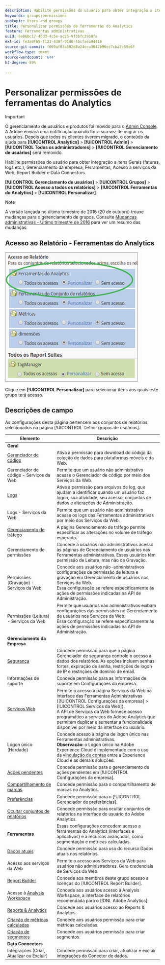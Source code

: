 ```yaml
---
description: Habilite permissões do usuário para obter integração a itens Gerais (faturas, logs etc.), Gerenciamento da empresa, Ferramentas, Acesso a serviços da Web, Report Builder e Data Connectors.
keywords: groups;permissions
subtopic: Users and groups
title: Personalizar permissões de ferramentas do Analytics
feature: Ferramentas administrativas
uuid: 8e86bc17-46d3-4c5e-ac25-9f3bfc29b8fa
exl-id: fe3a9f65-f121-438f-91d0-45cfaea94416
source-git-commit: f669af03a502d8a24cea3047b96ec7cba7c59e6f
workflow-type: tm+mt
source-wordcount: '644'
ht-degree: 89%

---
```


# Personalizar permissões de ferramentas do Analytics

>[!IMPORTANT]
>
>O gerenciamento de usuários e produtos foi movido para o [Admin Console](https://helpx.adobe.com/br/enterprise/using/admin-console.html). A Adobe enviará uma notificação quando for a sua vez de migrar os usuários. Depois que todos os clientes tiverem migrado, o conteúdo da ajuda para **[!UICONTROL Analytics]** > **[!UICONTROL Admin]** > **[!UICONTROL Todos os administradores]** > **[!UICONTROL Gerenciamento de usuários]** será removido.

Habilite permissões do usuário para obter integração a itens Gerais (faturas, logs etc.), Gerenciamento da empresa, Ferramentas, Acesso a serviços da Web, Report Builder e Data Connectors.

**[!UICONTROL Gerenciamento de usuários]** > **[!UICONTROL Grupos]** > **[!UICONTROL Acesso a todos os relatórios]** > **[!UICONTROL Ferramentas do Analytics]** > **[!UICONTROL Personalizar]**

>[!NOTE]
>
>A versão lançada no último trimestre de 2016 (20 de outubro) trouxe mudanças para o gerenciamento de grupos. Consulte [Mudanças administrativas - Último trimestre de 2016](/help/admin/user-management2/c-user-management/permissions-changes.md) para ver um resumo das mudanças.

## Acesso ao Relatório - Ferramentas do Analytics

![](assets/report-access-analytics-tools.png)

Clique em **[!UICONTROL Personalizar]** para selecionar itens aos quais este grupo terá acesso.

## Descrições de campo

As configurações desta página pertencem aos conjuntos de relatórios selecionados na página [!UICONTROL Definir grupos de usuários].

| Elemento | Descrição |
|--- |--- |
| **Geral** |  |
| [Gerenciador de código](/help/admin/admin/code-manager-admin.md) | Ativa a permissão para download do código da coleção de dados para plataformas móveis e da Web. |
| Gerenciador de código - Serviços da Web | Permite que um usuário não administrativo acesse o Gerenciador de código por meio dos Serviços da Web. |
| [Logs](/help/admin/admin/logs.md) | Ativa a permissão para arquivos de log, que ajudam a identificar quando um usuário faz logon, sua atividade, seu acesso, conjuntos de dados e alterações de Administração. |
| Logs - Serviços da Web | Permite que um usuário não administrativo acesse os logs das Ferramentas administrativas por meio dos Serviços da Web. |
| [Gerenciamento de tráfego](/help/admin/c-traffic-management/traffic-management.md) | A página Gerenciamento de tráfego permite especificar as alterações no volume de tráfego esperado. |
| Gerenciamento de permissões | Concede a usuários não administrativos acesso às páginas de Gerenciamento de usuários nas Ferramentas administrativas. Esses usuários têm permissão de Leitura, mas não de Gravação. |
| Permissões (Gravação) - Serviços da Web | Concede aos usuários não-administrativos configurações de permissão de leitura e gravação em Gerenciamento de usuários nos Serviços da Web.<br>Essa configuração se refere especificamente às ações de permissões indicadas na API de Administração. |
| Permissões (Leitura) - Serviços da Web | Permite que usuários não administrativos exibam configurações das permissões no Gerenciamento de usuários nos Serviços da Web.<br>Essa configuração se refere especificamente às ações de permissões indicadas na API de Administração. |
| **Gerenciamento da Empresa** |  |
| [Segurança](/help/admin/company/security-manager.md) | Concede permissão para que a página Gerenciador de segurança controle o acesso a dados dos relatórios. As opções incluem senhas fortes, expiração de senha, restrições de logon de IP e restrições de domínio de email. |
| Informações de suporte | Concede permissão para as Informações de suporte em Configurações da empresa. |
| [Serviços Web](/help/admin/company/web-services-admin.md) | Permite o acesso à página Serviços da Web na interface das Ferramentas Administrativas ([!UICONTROL Configurações da empresa] > [!UICONTROL Serviços da Web]).<br>A API de Serviços da Web fornece acesso programático a serviços do Adobe Analytics que permitem duplicar e aumentar a funcionalidade disponível por meio da interface do usuário. |
| Logon único (Herdado) | Concede acesso à página de logon único nas Ferramentas administrativas.<br>**Observação:** o Logon único na Adobe Experience Cloud é implementado com o uso da [vinculação de contas](https://experienceleague.adobe.com/docs/core-services/interface/manage-users-and-products/organizations.html) entre a Experience Cloud e as demais soluções. |
| [Ações pendentes](/help/admin/company/pending-actions-admin.md) | Concede permissão para o gerenciamento de ações pendentes em [!UICONTROL Configurações da empresa]. |
| [Compartilhamento de marcas](/help/admin/company/co-branding-admin.md) | Concede permissão para o compartilhamento de marcas no Analytics. |
| [Preferências](/help/admin/admin/preferences-manager.md) | Concede permissão para o [!UICONTROL Gerenciador de preferências]. |
| [Ocultar conjuntos de relatórios](/help/admin/company/c-hide-report-suites.md) | Concede permissão para ocultar conjuntos de relatórios na interface do usuário do Adobe Analytics. |
| **Ferramentas** | Essas configurações concedem acesso a ferramentas do Analytics (interfaces e aplicativos) e a recursos avançados, como segmentação e métricas calculadas. |
| [Dados atuais](https://experienceleague.adobe.com/docs/analytics/analyze/reports-analytics/current-data.html) | Concede permissão para uso do recurso Dados atuais nos relatórios. |
| Acesso aos serviços da Web | Permite o acesso aos Serviços da Web para usuários não administradores. Gera credenciais de Serviços da Web. |
| [Report Builder](https://experienceleague.adobe.com/docs/analytics/analyze/report-builder/report-builder-setup/t-install-arb.html) | Concede aos membros deste grupo acesso a licenças do [!UICONTROL Report Builder]. |
| Acesso à [Analysis Workspace](https://experienceleague.adobe.com/docs/analytics/analyze/analysis-workspace/home.html) | Concede aos usuários acesso à Analysis Workspace, a interface de relatórios recomendada para o [!DNL Adobe Analytics]. |
| [Reports &amp; Analytics](https://experienceleague.adobe.com/docs/analytics/landing/an-key-concepts.html) | Concede aos usuários acesso ao Reports &amp; Analytics. |
| [Criação de métricas calculadas](https://experienceleague.adobe.com/docs/analytics/components/calculated-metrics/cm-overview.html) | Concede aos usuários permissão para criar métricas calculadas. |
| [Criação de segmentos](https://experienceleague.adobe.com/docs/analytics/components/segmentation/seg-home.html) | Concede aos usuários permissão para criar segmentos. |
| **Data Connectors** |  |
| Integrações (Criar, Atualizar ou Excluir) | Concede permissão para criar, atualizar e excluir integrações do Conector de dados. |
